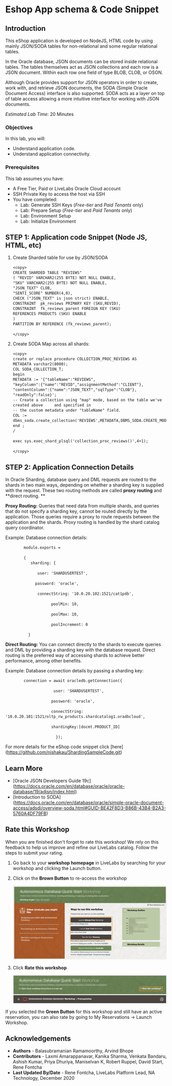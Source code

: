 # Eshop App schema & Code Snippet

## Introduction   
This eShop application is developed on NodeJS, HTML code by using mainly JSON/SODA tables for non-relational and some regular relational tables.

In the Oracle database, JSON documents can be stored inside relational tables. The tables themselves act as JSON collections and each row is a JSON document. Within each row one field of type BLOB, CLOB, or OSON.

Although Oracle provides support for JSON operators in order to create, work with, and retrieve JSON documents, the SODA (Simple Oracle Document Access) interface is also supported. SODA acts as a layer on top of table access allowing a more intuitive interface for working with JSON documents.

*Estimated Lab Time*: 20 Minutes

### Objectives
In this lab, you will:
* Understand application code.
* Understand application connectivity.

### Prerequisites
This lab assumes you have:
- A Free Tier, Paid or LiveLabs Oracle Cloud account
- SSH Private Key to access the host via SSH
- You have completed:
    - Lab: Generate SSH Keys (*Free-tier* and *Paid Tenants* only)
    - Lab: Prepare Setup (*Free-tier* and *Paid Tenants* only)
    - Lab: Environment Setup
    - Lab: Initialize Environment

## **STEP 1**: Application code Snippet (Node JS, HTML, etc)

1. Create Sharded table for use by JSON/SODA

    ```
    <copy>
    CREATE SHARDED TABLE "REVIEWS"
	( "REVID" VARCHAR2(255 BYTE) NOT NULL ENABLE,
	"SKU" VARCHAR2(255 BYTE) NOT NULL ENABLE, 
	"JSON_TEXT" CLOB,
	"SENTI_SCORE" NUMBER(4,0),
	CHECK ("JSON_TEXT" is json strict) ENABLE,
	CONSTRAINT  pk_reviews PRIMARY KEY (SKU,REVID), 
	CONSTRAINT  fk_reviews_parent FOREIGN KEY (SKU)
	REFERENCES PRODUCTS (SKU) ENABLE
	)
	PARTITION BY REFERENCE (fk_reviews_parent);

    </copy>
    ```

2. Create SODA Map across all shards:

    ```
    <copy>
    create or replace procedure COLLECTION_PROC_REVIEWS AS
	METADATA varchar2(8000);
	COL SODA_COLLECTION_T;
	begin
	METADATA := '{"tableName":"REVIEWS",
	"keyColumn":{"name":"REVID","assignmentMethod":"CLIENT"},
	"contentColumn":{"name":"JSON_TEXT","sqlType":"CLOB"},
	"readOnly":false}';
 	-- Create a collection using "map" mode, based on the table we've created above 	and specified in
 	-- the custom metadata under "tableName" field.
	COL := 	dbms_soda.create_collection('REVIEWS',METADATA,DBMS_SODA.CREATE_MODE_MAP);
	end ;
	/

	exec sys.exec_shard_plsql('collection_proc_reviews()',4+1); 
    
    </copy>
    ```

## **STEP 2**: Application Connection Details

In Oracle Sharding, database query and DML requests are routed to the shards in two main ways, depending on whether a sharding key is supplied with the request. These two routing methods are called **proxy routing** and **direct routing. **

**Proxy Routing:** Queries that need data from multiple shards, and queries that do not specify a sharding key, cannot be routed directly by the application. Those queries require a proxy to route requests between the application and the shards. Proxy routing is handled by the shard catalog query coordinator. 

Example: Database connection details:

			module.exports = 

			{
               sharding: {

      			  user: 'SHARDUSERTEST',

       			 password: 'oracle',

      			  connectString: '10.0.20.102:1521/cat1pdb',

        				poolMin: 10,

        				poolMax: 10,

        				poolIncrement: 0

  			  }

**Direct Routing:** You can connect directly to the shards to execute queries and DML by providing a sharding key with the database request. Direct routing is the preferred way of accessing shards to achieve better performance, among other benefits.

Example: Database connection details by passing a sharding key:

			connection = await oracledb.getConnection({

            			 user: 'SHARDUSERTEST',

             			password: 'oracle',

             			connectString: '10.0.20.101:1521/oltp_rw_products.shardcatalog1.oradbcloud',

              			shardingKey:[docmt.PRODUCT_ID]
                          
            			  });

For more details for the eShop code snippet click [here] (https://github.com/nishakau/ShardingSampleCode.git)

## Learn More

- [Oracle JSON Developers Guide 19c] (https://docs.oracle.com/en/database/oracle/oracle-database/19/adjsn/index.html)
- [Introduction to SODA] (https://docs.oracle.com/en/database/oracle/simple-oracle-document-access/adsdi/overview-soda.html#GUID-BE42F8D3-B86B-43B4-B2A3-5760A4DF79FB)

## Rate this Workshop
When you are finished don't forget to rate this workshop!  We rely on this feedback to help us improve and refine our LiveLabs catalog.  Follow the steps to submit your rating.

1.  Go back to your **workshop homepage** in LiveLabs by searching for your workshop and clicking the Launch button.
2.  Click on the **Brown Button** to re-access the workshop  

    ![](https://raw.githubusercontent.com/oracle/learning-library/master/common/labs/cloud-login/images/workshop-homepage-2.png " ")

3.  Click **Rate this workshop**

    ![](https://raw.githubusercontent.com/oracle/learning-library/master/common/labs/cloud-login/images/rate-this-workshop.png " ")

If you selected the **Green Button** for this workshop and still have an active reservation, you can also rate by going to My Reservations -> Launch Workshop.

## Acknowledgements
* **Authors** - Balasubramanian Ramamoorthy, Arvind Bhope
* **Contributors** - Laxmi Amarappanavar, Kanika Sharma, Venkata Bandaru, Ashish Kumar, Priya Dhuriya, Maniselvan K, Robert Ruppel, David Start, Rene Fontcha
* **Last Updated By/Date** - Rene Fontcha, LiveLabs Platform Lead, NA Technology, December 2020
